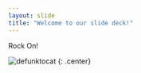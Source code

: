 ```yaml
---
layout: slide
title: "Welcome to our slide deck!"
---
```


Rock On!

![defunktocat](https://octodex.github.com/images/defunktocat.png)
{: .center}
